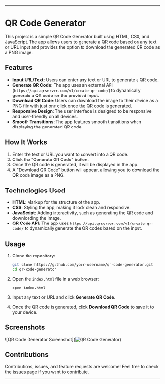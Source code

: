 
---

# QR Code Generator

This project is a simple QR Code Generator built using HTML, CSS, and JavaScript. The app allows users to generate a QR code based on any text or URL input and provides the option to download the generated QR code as a PNG image.

## Features

- **Input URL/Text**: Users can enter any text or URL to generate a QR code.
- **Generate QR Code**: The app uses an external API (`https://api.qrserver.com/v1/create-qr-code/`) to dynamically generate a QR code for the provided input.
- **Download QR Code**: Users can download the image to their device as a PNG file with just one click once the QR code is generated.
- **Responsive Design**: The user interface is designed to be responsive and user-friendly on all devices.
- **Smooth Transitions**: The app features smooth transitions when displaying the generated QR code.

## How It Works

1. Enter the text or URL you want to convert into a QR code.
2. Click the "Generate QR Code" button.
3. Once the QR code is generated, it will be displayed in the app.
4. A "Download QR Code" button will appear, allowing you to download the QR code image as a PNG.

## Technologies Used

- **HTML**: Markup for the structure of the app.
- **CSS**: Styling the app, making it look clean and responsive.
- **JavaScript**: Adding interactivity, such as generating the QR code and downloading the image.
- **QR Code API**: The app uses `https://api.qrserver.com/v1/create-qr-code/` to dynamically generate the QR codes based on the input.

## Usage

1. Clone the repository:
    ```bash
    git clone https://github.com/your-username/qr-code-generator.git
    cd qr-code-generator
    ```

2. Open the `index.html` file in a web browser:
    ```bash
    open index.html
    ```

3. Input any text or URL and click **Generate QR Code**.

4. Once the QR code is generated, click **Download QR Code** to save it to your device.

## Screenshots

![QR Code Generator Screenshot](![QR Code Generator](https://github.com/user-attachments/assets/d0d99978-5532-4f82-94ae-14b7ee12921d))

## Contributions

Contributions, issues, and feature requests are welcome! Feel free to check the [issues page](https://github.com/mmsalmanfaris/qr-code-generator/issues) if you want to contribute.

---
